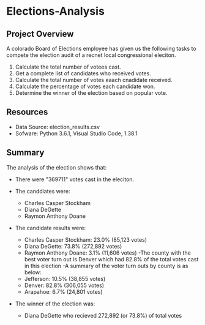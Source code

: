 # Elections-Analysis

## Project Overview
A colorado Board of Elections employee has given us the following tasks to compete the election audit of a recnet local congressional eleciton.

1. Calculate the total number of votees cast.
2. Get a complete list of candidates who received votes.
3. Calculate the total number of votes eaach cnadidate received. 
4. Calculate the percentage of votes each candidate won. 
5. Determine the winner of the election based on popular vote.

## Resources
- Data Source: election_results.csv
- Sofware: Python 3.6.1, Visual Studio Code, 1.38.1

## Summary
The analysis of the election shows that: 
- There were "369711" votes cast in the eleciton.
- The canddiates were: 
  - Charles Casper Stockham
  - Diana DeGette
  - Raymon Anthony Doane
- The candidate results were:
  - Charles Casper Stockham: 23.0% (85,123 votes)
  - Diana DeGette: 73.8% (272,892 votes)
  - Raymon Anthony Doane: 3.1% (11,606 votes) 
 -The county with the best voter turn out is Denver which had 82.8% of the total votes cast in this election
 -A summary of the voter turn outs by county is as below:
  - Jefferson: 10.5% (38,855 votes)
  - Denver: 82.8% (306,055 votes)
  - Arapahoe: 6.7% (24,801 votes)
  
- The winner of the election was: 
  - Diana DeGette who recieved 272,892 (or 73.8%) of total votes
